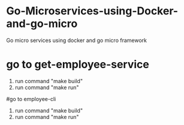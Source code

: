 # Go-Microservices-using-Docker-and-go-micro
Go micro services using docker and go micro framework

# go to get-employee-service
1) run command "make build"
2) run command "make run"


#go to employee-cli
1) run command "make build"
2) run command "make run"

